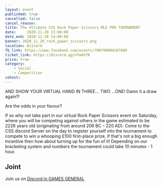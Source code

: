 ```yaml
---
layout: event
published: true
cancelled: false
cancel_reason:
title: The Ultimate CSS Rock Paper Scissors MLG PRO TOURNAMENT
date:     2020-11-28 13:00:00
date_end: 2020-11-28 14:00:00
banner: 2020_11_28_rock_paper_scissors.png
location: Discord
fb_link: https://www.facebook.com/events/700799004187889
ticket_link: https://discord.gg/nYwbhf8
price: Free
category:
    - Social
    - Competition
cohost:
---
```

AND SHOW YOUR VIRTUAL HAND IN THREE... TWO ...ONE! Damn it a draw again?!

Are the odds in your favour?

If so why not take part in our virtual Rock Paper Scissors event on Saturday, where you will be competing against others in the game estimated to be 2226 years old (originating from around 206 BC – 220 AD).  Come to the CSS discord Server on the day to register yourself into the tournament to compete to win a whooping £100 first-place prize, if that's not a big enough incentive then how about turning up for the fun of it!
Depending on our bracketing system and numbers the tournament could take 10 minutes - 1 hour.

## Joint
Join us on [Discord in GAMES GENERAL](https://discord.gg/nYwbhf8)
